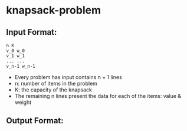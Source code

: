 # knapsack-problem

## Input Format:

```
n K
v_0 w_0
v_1 w_1
... ...
v_n-1 w_n-1
```

* Every problem has input contains n + 1 lines
* n: number of items in the problem
* K: the capacity of the knapsack
* The remaining n lines present the data for each of the items: value & weight

## Output Format:

